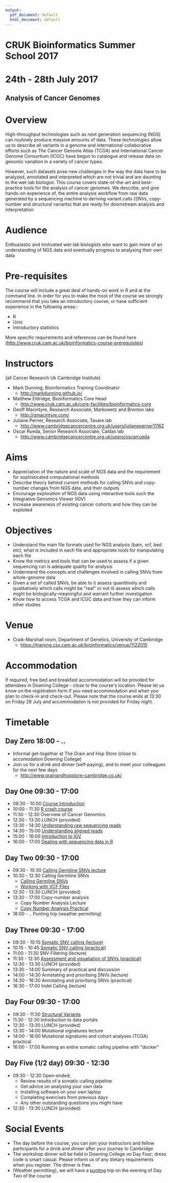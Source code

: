 ```yaml
---
output:
  pdf_document: default
  html_document: default
---
```

# CRUK Bioinformatics Summer School 2017
# 24th - 28th July 2017

## Analysis of Cancer Genomes

# Overview

High-throughput technologies such as next generation sequencing (NGS) can routinely produce massive amounts of data. These technologies allow us to describe all variants in a genome and international collaborative efforts such as The Cancer Genome Atlas (TCGA) and International Cancer Genome Consortium (ICGC) have begun to catalogue and release data on genomic variation in a variety of cancer types.

However, such datasets pose new challenges in the way the data have to be analyzed, annotated and interpreted which are not trivial and are daunting to the wet-lab biologist. This course covers state-of-the-art and best-practice tools for the analysis of cancer genomes. We describe, and give hands-on experience of, the entire analysis workflow from raw data generated by a sequencing machine to deriving variant calls (SNVs, copy-number and structural variants) that are ready for downstream analysis and interpretation

# Audience

Enthusiastic and motivated wet-lab biologists who want to gain more of an understanding of NGS data and eventually progress to analysing their own data

# Pre-requisites

The course will include a great deal of hands-on work in R and at the command line. In order for you to make the most of the course we strongly recommend that you take an introductory course, or have sufficient experience in the following areas:-

- R
- Unix
- Introductory statistics

More specific requirements and references can be found here (http://www.cruk.cam.ac.uk/bioinformatics-course-prerequisites)


# Instructors

(all Cancer Research Uk Cambridge Institute)

- Mark Dunning, Bioinformatics Training Coordinator
    + http://markdunning.github.io/
- Matthew Eldridge, Bioinformatics Core Head
    + http://www.cruk.cam.ac.uk/core-facilities/bioinformatics-core
- Geoff Macintyre, Research Associate, Markowetz and Brenton labs
    + http://gmacintyre.com/
- Juliane Perner, Research Associate, Tavare lab
    + http://www.cambridgecancercentre.org.uk/users/julianeperner11162
- Oscar Rueda, Senior Research Associate, Caldas lab
    + http://www.cambridgecancercentre.org.uk/users/oscarrueda

# Aims

- Appreciation of the nature and scale of NGS data and the requirement for sophisticated computational methods
- Describe theory behind current methods for calling SNVs and copy-number changes from NGS data, and their outputs
- Encourage exploration of NGS data using interactive tools such the Integrative Genomics Viewer (IGV)
- Increase awareness of existing cancer cohorts and how they can be exploited

# Objectives

- Understand the main file formats used for NGS analysis (bam, vcf, bed etc), what is included in each file and appropriate tools for manipulating each file
- Know the metrics and tools that can be used to assess if a given sequencing run is adequate quality for analysis
- Understand the concepts and challenges involved in calling SNVs from whole-genome data
- Given a set of called SNVs, be able to 
    i) assess quantitively and qualitatively which calls might be "real" or not 
    ii) assess which calls might be biologically-meaningful and warrant further investigation
- Know how to access TCGA and ICGC data and how they can inform other studies


# Venue
- Craik-Marshall room, Department of Genetics, University of Cambridge
    + https://training.csx.cam.ac.uk/bioinformatics/venue/1122015
    
# Accommodation
If required, free bed and breakfast accommodation will be provided for attendees in Downing College - close to the course's location. Please let us know on the registration form if you need accommodation and when you plan to check-in and check-out. Please note that the course ends at 13:30 on Friday 28 July and accommodation is not provided for Friday night.

# Timetable

## Day Zero 18:00 - ..

- Informal get-together at The Grain and Hop Store (close to accomodation Downing College)
- Join us for a drink and dinner (self-paying), and to meet your colleagues for the next few days
    + http://www.grainandhopstore-cambridge.co.uk/

## Day One 09:30 - 17:00

- 09:30 - 10:00 [Course Introduction](Day1/Session1-intro.html)
- 10:00 - 11:30 [R crash course](Day1/Session2-Rnotes.nb.html)
- 11:30 - 12:30 Overview of Cancer Genomics
- 12:30 - 13:30 LUNCH (provided)
- 13:30 - 14:30 [Understanding raw sequencing reads](Day1/Session3-seqIntro.html)
- 14:30 - 15:00 [Understanding aligned reads](Day1/Session5-alignedReads.html)
- 15:00 - 16:00 [Introduction to IGV](Day1/Session6-IGV.html)
- 16:00 - 17:00 [Dealing with sequencing data in R](Day1/Session7-seqDatainR.nb.html)

## Day Two 09:30 - 17:00

- 09:30 - 10:30 [Calling Germline SNVs lecture](Day2/2017_SummerSchool_GermlineSNVs.pdf)
- 10:30 - 12:30 Calling Germline SNVs
    + [Calling Germline SNVs](Day2/vcf-intro.nb.html)
    + [Working with VCF Files](Day2/exploring-vcf.nb.html)
- 12:30 - 13:30 LUNCH (provided)
- 13:30 - 17:00 Copy-number analysis
    +  Copy Number Analysis Lecture
    + [Copy Number Analysis Practical](Day2/practical_copy-number.html)
- 18:00 - .. Punting trip (weather permitting)
  
## Day Three 09:30 - 17:00

- 09:30 - 10:15 [Somatic SNV calling (lecture)](Day3/somatic_snv_calling.html)
- 10:15 - 10:45 [Somatic SNV calling (practical)](Day3/somatic_snv_calling_practical.html)
- 11:00 - 11:30 SNV Filtering (lecture)
- 11:30 - 12:30 [Assessment and visualiation of SNVs (practical)](Day3/somatic_snv_assessment_exercise.html)
- 12:30 - 13:30 LUNCH (provided)
- 13:30 - 14:00 Summary of practical and discussion
- 14:00 - 14:30 Annotating and prioritsing SNVs (lecture)
- 14:30 - 16:30 Annotating and prioritsing SNVs (practical)
- 16:30 - 17:00 Indel Calling (lecture)
  
## Day Four 09:30 - 17:00

- 09:30 - 11:30 [Structural Variants](Day4/structural_variation.html)
- 11:30 - 12:30 Introduction to data portals
- 12:30 - 13:30 LUNCH (provided)
- 13:30 - 14:00 Mutational signatures lecture
- 14:00 - 16:00 Mutational signatures and cohort analyses (TCGA) practical
- 16:00 - 17:00 Running an entire somatic calling pipeline with "docker"

## Day Five (1/2 day) 09:30 - 12:30
- 09:30 - 12:30  Open-ended;
    + Review results of a somatic-calling pipeline
    + Get advice on analysing your own data
    + Installing software on your own laptop
    + Completing exercises from previous days
    + Any other outstanding questions you might have
- 12:30 - 13:30 LUNCH (provided)

# Social Events

- The day before the course, you can join your instructors and fellow participants for a drink and dinner after your journey to Cambridge
- The workshop dinner will be held in Downing College on Day Four; dress code is smart casual. Please inform us of any dietary requirements when you register. The dinner is free.
- (Weather permitting), we will have a [punting](http://www.scudamores.com/) trip on the evening of Day Two of the course
